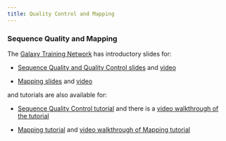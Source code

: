 ```yaml
---
title: Quality Control and Mapping
---
```

### Sequence Quality and Mapping

The [Galaxy Training Network](https://training.galaxyproject.org/) has introductory slides for:

* [Sequence Quality and Quality Control slides](https://training.galaxyproject.org/training-material/topics/sequence-analysis/tutorials/quality-control/slides.html) and [video](https://gallantries.github.io/video-library/videos/sequence-analysis/quality-control/slides/)

* [Mapping slides](https://training.galaxyproject.org/training-material/topics/sequence-analysis/tutorials/mapping/slides.html) and [video](https://gallantries.github.io/video-library/videos/sequence-analysis/mapping/slides/)

and tutorials are also available for:

* [Sequence Quality Control tutorial](https://training.galaxyproject.org/training-material/topics/sequence-analysis/tutorials/quality-control/tutorial.html) and there is a [video walkthrough of the tutorial](https://gallantries.github.io/video-library/videos/sequence-analysis/quality-control/tutorial/)

* [Mapping tutorial](https://training.galaxyproject.org/training-material/topics/sequence-analysis/tutorials/mapping/tutorial.html) and [video walkthrough of Mapping tutorial](https://gallantries.github.io/video-library/videos/sequence-analysis/mapping/tutorial/)

